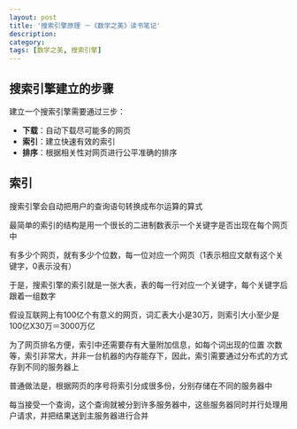 ```yaml
---
layout: post
title: '搜索引擎原理 －《数学之美》读书笔记'
description:
category:
tags: [数学之美, 搜索引擎]
---
```


## 搜索引擎建立的步骤
建立一个搜索引擎需要通过三步：
* **下载**：自动下载尽可能多的网页
* **索引**：建立快速有效的索引
* **排序**：根据相关性对网页进行公平准确的排序

## 索引

搜索引擎会自动把用户的查询语句转换成布尔运算的算式

最简单的索引的结构是用一个很长的二进制数表示一个关键字是否出现在每个网页中

有多少个网页，就有多少个位数，每一位对应一个网页（1表示相应文献有这个关键字，0表示没有）

于是，搜索引擎的索引就是一张大表，表的每一行对应一个关键字，每个关键字后跟着一组数字

假设互联网上有100亿个有意义的网页，词汇表大小是30万，则索引大小至少是100亿X30万＝3000万亿

为了网页排名方便，索引中还需要存有大量附加信息，如每个词出现的位置 次数等，索引非常大，并非一台机器的内存能存下，因此，索引需要通过分布式的方式存到不同的服务器上

普通做法是，根据网页的序号将索引分成很多份，分别存储在不同的服务器中

每当接受一个查询，这个查询就被分到许多服务器中，这些服务器同时并行处理用户请求，并把结果送到主服务器进行合并


